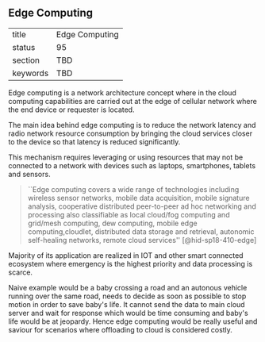 ## Edge Computing


|          |                |
| -------- | -------------- |
| title    | Edge Computing |
| status   | 95             |
| section  | TBD            |
| keywords | TBD            |




Edge computing is a network architecture concept where in the cloud
computing capabilities are carried out at the edge of cellular network
where the end device or requester is located.

The main idea behind edge computing is to reduce the network latency and
radio network resource consumption by bringing the cloud services closer
to the device so that latency is reduced significantly.

This mechanism requires leveraging or using resources that may not be
connected to a network with devices such as laptops, smartphones,
tablets and sensors.



> ``Edge computing covers a wide range of technologies including
> wireless sensor networks, mobile data acquisition, mobile signature
> analysis, cooperative distributed peer-to-peer ad hoc networking and
> processing also classifiable as local cloud/fog computing and
> grid/mesh computing, dew computing, mobile edge computing,cloudlet,
> distributed data storage and retrieval, autonomic self-healing
> networks, remote cloud services'' [@hid-sp18-410-edge]

Majority of its application are realized in IOT and other smart
connected ecosystem where emergency is the highest priority and data
processing is scarce.

Naive example would be a baby crossing a road and
an autonous vehicle running over the same road, needs to decide as soon
as possible to stop motion in order to save baby's life. It cannot send
the data to main cloud server and wait for response which would be time
consuming and baby's life would be at jeopardy. Hence edge computing
would be really useful and saviour for scenarios where offloading to
cloud is considered costly.
